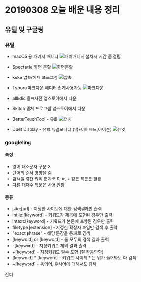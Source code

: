 # 20190308 오늘 배운 내용 정리 

## 유틸 및 구글링

### 유틸 

* macOS 용 패키지 매니저
![패치매니저](https://brew.sh)
설치시 시간 좀 걸림

* Spectacle
화면 분할 
![화면분할](https://www.spectacleapp.com)

* keka
압축/해제 프로그램
![압축](https://www.keka.io/en/)

* Typora
마크다운 에디터 쉽게사용가능
![마크다운](https://typora.io/)

* allkdic
올ㅋ사전 
앱스토어에서 다운

* Skitch
캡쳐 프로그램
앱스토어에서 다운

* BetterTouchTool - 유료
![터치](https://folivora.ai)

* Duet Display - 유료
듀얼모니터 (맥+아이패드,아이폰)
![듀엣](https://www.duetdisplay.com/kr/)

### googleling

#### 특징
* 영어 대소문자 구분 X
* 단어의 순서 영향을 줌
* 검색을 위한 쿼리 문자로 $, #, + 같은 특문은 활용
* 다른 대다수 특문은 사용 안함


#### 종류

* site:[url] - 지정한 사이트에 대한 검색결과만 출력
* intile:[keyword] - 키워드가 제목에 포함된 경우만 출력
* intext:[keyword] - 키워드가 본문에 포함된 경우만 출력
* filetype:[extension] - 지정한 확장자 파일만 검색 후 출력
* "exact phrase" - 해당 문장을 통짜로 검색
* [keyword] or [keyword] - 둘 모두의 검색 결과 출력
* -[keyword] - 지정키워드 제외 결과 출력
* +[keyword] - 지정키워드 필수 포함 (잘 작동안함)
* [keyword] * [keyword] - 키워드 사이의 * 는 뭐가 들어와도 다 검색
* ~[keyword] - 동의어, 유사어에 대해서도 검색

잔디
